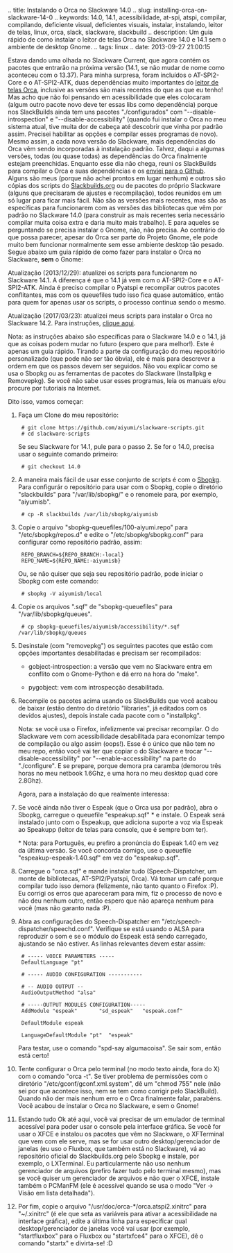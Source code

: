 .. title: Instalando o Orca no Slackware 14.0
.. slug: installing-orca-on-slackware-14-0
.. keywords: 14.0, 14.1, acessibilidade, at-spi, atspi, compilar, compilando, deficiente visual, deficientes visuais, instalar, instalando, leitor de telas, linux, orca, slack, slackware, slackbuild
.. description: Um guia rápido de como instalar o leitor de telas Orca no Slackware 14.0 e 14.1 sem o ambiente de desktop Gnome.
.. tags: linux
.. date: 2013-09-27 21:00:15

Estava dando uma olhada no Slackware Current, que agora contém os pacotes que entrarão na próxima versão (14.1, se não mudar de nome como aconteceu com o 13.37). Para minha surpresa, foram incluídos o AT-SPI2-Core e o AT-SPI2-ATK, duas dependências muito importantes do [leitor de telas Orca][orcahp], inclusive as versões são mais recentes do que as que eu tenho! Mas acho que não foi pensando em acessibilidade que eles colocaram (algum outro pacote novo deve ter essas libs como dependência) porque nos SlackBuilds ainda tem uns pacotes "./configurados" com "--disable-introspection" e "--disable-accessibility" (quando fui instalar o Orca no meu sistema atual, tive muita dor de cabeça até descobrir que vinha por padrão assim. Precisei habilitar as opções e compilar esses programas de novo). Mesmo assim, a cada nova versão do Slackware, mais dependências do Orca vêm sendo incorporadas à instalação padrão. Talvez, daqui a algumas versões, todas (ou quase todas) as dependências do Orca finalmente estejam preenchidas. Enquanto esse dia não chega, reuni os SlackBuilds para compilar o Orca e suas dependências e os [enviei para o Github][slackbuilds]. Alguns são meus (porque não achei prontos em lugar nenhum) e outros são cópias dos scripts do [Slackbuilds.org][sbohp] ou de pacotes do próprio Slackware (alguns que precisaram de ajustes e recompilação), todos reunidos em um só lugar para ficar mais fácil. Não são as versões mais recentes, mas são as específicas para funcionarem com as versões das bibliotecas que vêm por padrão no Slackware 14.0 (para construir as mais recentes seria necessário compilar muita coisa extra e daria muito mais trabalho). E para aqueles se perguntando se precisa instalar o Gnome, não, não precisa. Ao contrário do que possa parecer, apesar do Orca ser parte do Projeto Gnome, ele pode muito bem funcionar normalmente sem esse ambiente desktop tão pesado. Segue abaixo um guia rápido de como fazer para instalar o Orca no Slackware, **sem** o Gnome: <!--teaser_end-->

Atualização (2013/12/29): atualizei os scripts para funcionarem no Slackware 14.1. A diferença é que o 14.1 já vem com o AT-SPI2-Core e o AT-SPI2-ATK. Ainda é preciso compilar o Pyatspi e recompilar outros pacotes conflitantes, mas com os queuefiles tudo isso fica quase automático, então para quem for apenas usar os scripts, o processo continua sendo o mesmo.

Atualização (2017/03/23): atualizei meus scripts para instalar o Orca no Slackware 14.2. Para instruções, [clique aqui](/pt/blog/installing-orca-on-slackware-14.2).

Nota: as instruções abaixo são específicas para o Slackware 14.0 e o 14.1, já que as coisas podem mudar no futuro (espero que para melhor!). Este é apenas um guia rápido. Tirando a parte da configuração do meu repositório personalizado (que pode não ser tão óbvia), ele é mais para descrever a ordem em que os passos devem ser seguidos. Não vou explicar como se usa o Sbopkg ou as ferramentas de pacotes do Slackware (Installpkg e Removepkg). Se você não sabe usar esses programas, leia os manuais e/ou procure por tutoriais na Internet.

Dito isso, vamos começar:

1. Faça um Clone do meu repositório:

        # git clone https://github.com/aiyumi/slackware-scripts.git
        # cd slackware-scripts

    Se seu Slackware for 14.1, pule para o passo 2. Se for o 14.0, precisa usar o seguinte comando primeiro:

        # git checkout 14.0

2. A maneira mais fácil de usar esse conjunto de scripts é com o [Sbopkg][sbopkghp]. Para configurár o repositório para usar com o Sbopkg, copie o diretório "slackbuilds" para "/var/lib/sbopkg/" e o renomeie para, por exemplo, "aiyumisb".

        # cp -R slackbuilds /var/lib/sbopkg/aiyumisb

3. Copie o arquivo "sbopkg-queuefiles/100-aiyumi.repo" para "/etc/sbopkg/repos.d" e edite o "/etc/sbopkg/sbopkg.conf" para configurar como repositório padrão, assim:

        REPO_BRANCH=${REPO_BRANCH:-local}
        REPO_NAME=${REPO_NAME:-aiyumisb}

    Ou, se não quiser que seja seu repositório padrão, pode iniciar o Sbopkg com este comando:

        # sbopkg -V aiyumisb/local

4. Copie os arquivos ".sqf" de "sbopkg-queuefiles" para "/var/lib/sbopkg/queues".

        # cp sbopkg-queuefiles/aiyumisb/accessibility/*.sqf /var/lib/sbopkg/queues

5. Desinstale (com "removepkg") os seguintes pacotes que estão com opções importantes desabilitadas e precisam ser recompilados:

    * gobject-introspection: a versão que vem no Slackware entra em conflito com o Gnome-Python e dá erro na hora do "make".

    * pygobject: vem com introspecção desabilitada.

6. Recompile os pacotes acima usando os SlackBuilds que você acabou de baixar (estão dentro do diretório "libraries", já editados com os devidos ajustes), depois instale cada pacote com o "installpkg".

    Nota: se você usa o Firefox, infelizmente vai precisar recompilar. O do Slackware vem com acessibilidade desabilitada para economizar tempo de compilação ou algo assim (oops!). Esse é o único que não tem no meu repo, então você vai ter que copiar o do Slackware e trocar "--disable-accessibility" por "--enable-accessibility" na parte do "./configure". E se prepare, porque demora pra caramba (demorou três horas no meu netbook 1.6Ghz, e uma hora no meu desktop quad core 2.8Ghz).

    Agora, para a instalação do que realmente interessa:

7. Se você ainda não tiver o Espeak (que o Orca usa por padrão), abra o Sbopkg, carregue o queuefile "espeakup.sqf" \* e instale. O Espeak será instalado junto com o Espeakup, que adiciona suporte a voz via Espeak ao Speakupp (leitor de telas para console, que é sempre bom ter).

    \* Nota: para Português, eu prefiro a pronúncia do Espeak 1.40 em vez da última versão. Se você concorda comigo, use o queuefile "espeakup-espeak-1.40.sqf" em vez do "espeakup.sqf".

8. Carregue o "orca.sqf" e mande instalar tudo (Speech-Dispatcher, um monte de bibliotecas, AT-SPI2/Pyatspi, Orca). Vá tomar um café porque compilar tudo isso demora (felizmente, não tanto quanto o Firefox :P). Eu corrigi os erros que apareceram para mim, fiz o processo de novo e não deu nenhum outro, então espero que não apareça nenhum para você (mas não garanto nada :P).

9. Abra as configurações do Speech-Dispatcher em "/etc/speech-dispatcher/speechd.conf". Verifique se está usando o ALSA para reproduzir o som e se o módulo do Espeak está sendo carregado, ajustando se não estiver. As linhas relevantes devem estar assim:

        # ----- VOICE PARAMETERS -----
        DefaultLanguage "pt"

        # ----- AUDIO CONFIGURATION -----------

        # -- AUDIO OUTPUT --
        AudioOutputMethod "alsa"

        # -----OUTPUT MODULES CONFIGURATION-----
        AddModule "espeak"       "sd_espeak"   "espeak.conf"

        DefaultModule espeak

        LanguageDefaultModule "pt"  "espeak"

    Para testar, use o comando "spd-say algumacoisa". Se sair som, então está certo!

10. Tente configurar o Orca pelo terminal (no modo texto ainda, fora do X) com o comando "orca -t". Se tiver problema de permissões com o diretório "/etc/gconf/gconf.xml.system", dê um "chmod 755" nele (não sei por que acontece isso, nem se tem como corrigir pelo SlackBuild). Quando não der mais nenhum erro e o Orca finalmente falar, parabéns. Você acabou de instalar o Orca no Slackware, e sem o Gnome!

11. Estando tudo Ok até aqui, você vai precisar de um emulador de terminal acessível para poder usar o console pela interface gráfica. Se você for usar o XFCE e instalou os pacotes que vêm no Slackware, o XFTerminal que vem com ele serve, mas se for usar outro desktop/gerenciador de janelas (eu uso o Fluxbox, que também está no Slackware), vá ao repositório oficial do Slackbuilds.org pelo Sbopkg e instale, por exemplo, o LXTerminal. Eu particularmente não uso nenhum gerenciador de arquivos (prefiro fazer tudo pelo terminal mesmo), mas se você quiser um gerenciador de arquivos e não quer o XFCE, instale também o PCManFM (ele é acessível quando se usa o modo "Ver -> Visão em lista detalhada").

12. Por fim, copie o arquivo "/usr/doc/orca-*/orca.atspi2.xinitrc" para "~/.xinitrc" (é ele que seta as variáveis para ativar a acessibilidade na interface gráfica), edite a última linha para especificar qual desktop/gerenciador de janelas você vai usar (por exemplo, "startfluxbox" para o Fluxbox ou "startxfce4" para o XFCE), dê o comando "startx" e divirta-se! :D

[orcahp]: https://live.gnome.org/Orca
[slackbuilds]: https://github.com/aiyumi/slackware-scripts
[sbohp]: http://www.slackbuilds.org/
[sbopkghp]: http://sbopkg.org/
